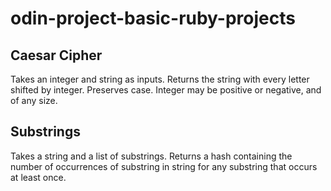# odin-project-basic-ruby-projects

## Caesar Cipher 

Takes an integer and string as inputs. Returns the string with every letter shifted by integer. Preserves case. Integer may be positive or negative, and of any size.

## Substrings

Takes a string and a list of substrings. Returns a hash containing the number of occurrences of substring in string for any substring that occurs at least once. 